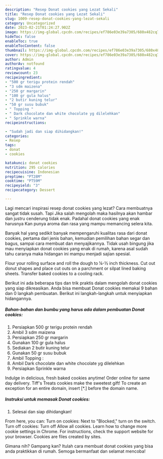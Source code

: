 ```yaml
---
description: "Resep Donat cookies yang Lezat Sekali"
title: "Resep Donat cookies yang Lezat Sekali"
slug: 1009-resep-donat-cookies-yang-lezat-sekali
category: Uncategorized
date: 2023-02-21T01:24:27.902Z
image: https://img-global.cpcdn.com/recipes/ef786e03e39a7305/680x482cq70/donat-cookies-foto-resep-utama.jpg
hideToc: false
enableToc: true
enableTocContent: false
thumbnail: https://img-global.cpcdn.com/recipes/ef786e03e39a7305/680x482cq70/donat-cookies-foto-resep-utama.jpg
cover: https://img-global.cpcdn.com/recipes/ef786e03e39a7305/680x482cq70/donat-cookies-foto-resep-utama.jpg
author: Admin
authorAv: notfound
ratingvalue: 4
reviewcount: 23
recipeingredient:
- "500 gr terigu protein rendah"
- "3 sdm maizena"
- "250 gr margarin"
- "100 gr gula halus"
- "2 butir kuning telur"
- "50 gr susu bubuk"
- " Topping "
- " Dark chocolate dan white chocolate yg dilelehkan"
- " Sprinkle warna"
recipeinstructions:

- "Sudah jadi dan siap dihidangkan!"
categories:
- Resep
tags:
- donat
- cookies

katakunci: donat cookies 
nutrition: 295 calories
recipecuisine: Indonesian
preptime: "PT28M"
cooktime: "PT59M"
recipeyield: "3"
recipecategory: Dessert

---
```



Lagi mencari inspirasi resep donat cookies yang lezat? Cara membuatnya sangat tidak susah. Tapi Jika salah mengolah maka hasilnya akan hambar dan justru cenderung tidak enak. Padahal donat cookies yang enak harusnya Kan punya aroma dan rasa yang mampu memancing selera kita.


Banyak hal yang sedikit banyak mempengaruhi kualitas rasa dari donat cookies, pertama dari jenis bahan, kemudian pemilihan bahan segar dan bagus, sampai cara membuat dan menyajikannya. Tidak usah bingung jika mau menyiapkan donat cookies yang enak di rumah, karena asal sudah tahu caranya maka hidangan ini mampu menjadi sajian spesial.

Flour your rolling surface and roll the dough to ¼-½ inch thickness. Cut out donut shapes and place cut outs on a parchment or silpat lined baking sheets. Transfer baked cookies to a cooling rack.


Berikut ini ada beberapa tips dan trik praktis dalam mengolah donat cookies yang siap dikreasikan. Anda bisa membuat Donat cookies memakai 9 bahan dan 0 langkah pembuatan. Berikut ini langkah-langkah untuk menyiapkan hidangannya.

<!--inarticleads1-->

##### Bahan-bahan dan bumbu yang harus ada dalam pembuatan Donat cookies:

1. Persiapkan 500 gr terigu protein rendah
1. Ambil 3 sdm maizena
1. Persiapkan 250 gr margarin
1. Gunakan 100 gr gula halus
1. Sediakan 2 butir kuning telur
1. Gunakan 50 gr susu bubuk
1. Ambil  Topping :
1. Ambil  Dark chocolate dan white chocolate yg dilelehkan
1. Persiapkan  Sprinkle warna


Indulge in delicious, fresh baked cookies anytime! Order online for same day delivery. Tiff&#39;s Treats cookies make the sweetest gift! To create an exception for an entire domain, insert [*.] before the domain name. 

<!--inarticleads2-->

##### Instruksi untuk memasak Donat cookies:


1. Selesai dan siap dihidangkan!

From here, you can: Turn on cookies: Next to &#34;Blocked,&#34; turn on the switch. Turn off cookies: Turn off Allow all cookies. Learn how to change more cookie settings in Chrome. For instructions, check the support website for your browser. Cookies are files created by sites. 

Gimana nih? Gampang kan? Itulah cara membuat donat cookies yang bisa anda praktikkan di rumah. Semoga bermanfaat dan selamat mencoba!
